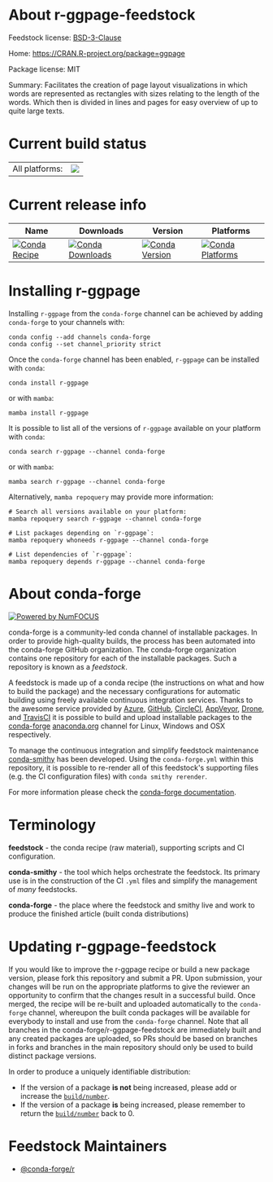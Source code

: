 About r-ggpage-feedstock
========================

Feedstock license: [BSD-3-Clause](https://github.com/conda-forge/r-ggpage-feedstock/blob/main/LICENSE.txt)

Home: https://CRAN.R-project.org/package=ggpage

Package license: MIT

Summary: Facilitates the creation of page layout visualizations in which words are represented as rectangles with sizes relating to the length of  the words. Which then is divided in lines and pages for easy overview of  up to quite large texts.

Current build status
====================


<table><tr><td>All platforms:</td>
    <td>
      <a href="https://dev.azure.com/conda-forge/feedstock-builds/_build/latest?definitionId=2458&branchName=main">
        <img src="https://dev.azure.com/conda-forge/feedstock-builds/_apis/build/status/r-ggpage-feedstock?branchName=main">
      </a>
    </td>
  </tr>
</table>

Current release info
====================

| Name | Downloads | Version | Platforms |
| --- | --- | --- | --- |
| [![Conda Recipe](https://img.shields.io/badge/recipe-r--ggpage-green.svg)](https://anaconda.org/conda-forge/r-ggpage) | [![Conda Downloads](https://img.shields.io/conda/dn/conda-forge/r-ggpage.svg)](https://anaconda.org/conda-forge/r-ggpage) | [![Conda Version](https://img.shields.io/conda/vn/conda-forge/r-ggpage.svg)](https://anaconda.org/conda-forge/r-ggpage) | [![Conda Platforms](https://img.shields.io/conda/pn/conda-forge/r-ggpage.svg)](https://anaconda.org/conda-forge/r-ggpage) |

Installing r-ggpage
===================

Installing `r-ggpage` from the `conda-forge` channel can be achieved by adding `conda-forge` to your channels with:

```
conda config --add channels conda-forge
conda config --set channel_priority strict
```

Once the `conda-forge` channel has been enabled, `r-ggpage` can be installed with `conda`:

```
conda install r-ggpage
```

or with `mamba`:

```
mamba install r-ggpage
```

It is possible to list all of the versions of `r-ggpage` available on your platform with `conda`:

```
conda search r-ggpage --channel conda-forge
```

or with `mamba`:

```
mamba search r-ggpage --channel conda-forge
```

Alternatively, `mamba repoquery` may provide more information:

```
# Search all versions available on your platform:
mamba repoquery search r-ggpage --channel conda-forge

# List packages depending on `r-ggpage`:
mamba repoquery whoneeds r-ggpage --channel conda-forge

# List dependencies of `r-ggpage`:
mamba repoquery depends r-ggpage --channel conda-forge
```


About conda-forge
=================

[![Powered by
NumFOCUS](https://img.shields.io/badge/powered%20by-NumFOCUS-orange.svg?style=flat&colorA=E1523D&colorB=007D8A)](https://numfocus.org)

conda-forge is a community-led conda channel of installable packages.
In order to provide high-quality builds, the process has been automated into the
conda-forge GitHub organization. The conda-forge organization contains one repository
for each of the installable packages. Such a repository is known as a *feedstock*.

A feedstock is made up of a conda recipe (the instructions on what and how to build
the package) and the necessary configurations for automatic building using freely
available continuous integration services. Thanks to the awesome service provided by
[Azure](https://azure.microsoft.com/en-us/services/devops/), [GitHub](https://github.com/),
[CircleCI](https://circleci.com/), [AppVeyor](https://www.appveyor.com/),
[Drone](https://cloud.drone.io/welcome), and [TravisCI](https://travis-ci.com/)
it is possible to build and upload installable packages to the
[conda-forge](https://anaconda.org/conda-forge) [anaconda.org](https://anaconda.org/)
channel for Linux, Windows and OSX respectively.

To manage the continuous integration and simplify feedstock maintenance
[conda-smithy](https://github.com/conda-forge/conda-smithy) has been developed.
Using the ``conda-forge.yml`` within this repository, it is possible to re-render all of
this feedstock's supporting files (e.g. the CI configuration files) with ``conda smithy rerender``.

For more information please check the [conda-forge documentation](https://conda-forge.org/docs/).

Terminology
===========

**feedstock** - the conda recipe (raw material), supporting scripts and CI configuration.

**conda-smithy** - the tool which helps orchestrate the feedstock.
                   Its primary use is in the construction of the CI ``.yml`` files
                   and simplify the management of *many* feedstocks.

**conda-forge** - the place where the feedstock and smithy live and work to
                  produce the finished article (built conda distributions)


Updating r-ggpage-feedstock
===========================

If you would like to improve the r-ggpage recipe or build a new
package version, please fork this repository and submit a PR. Upon submission,
your changes will be run on the appropriate platforms to give the reviewer an
opportunity to confirm that the changes result in a successful build. Once
merged, the recipe will be re-built and uploaded automatically to the
`conda-forge` channel, whereupon the built conda packages will be available for
everybody to install and use from the `conda-forge` channel.
Note that all branches in the conda-forge/r-ggpage-feedstock are
immediately built and any created packages are uploaded, so PRs should be based
on branches in forks and branches in the main repository should only be used to
build distinct package versions.

In order to produce a uniquely identifiable distribution:
 * If the version of a package **is not** being increased, please add or increase
   the [``build/number``](https://docs.conda.io/projects/conda-build/en/latest/resources/define-metadata.html#build-number-and-string).
 * If the version of a package **is** being increased, please remember to return
   the [``build/number``](https://docs.conda.io/projects/conda-build/en/latest/resources/define-metadata.html#build-number-and-string)
   back to 0.

Feedstock Maintainers
=====================

* [@conda-forge/r](https://github.com/conda-forge/r/)

